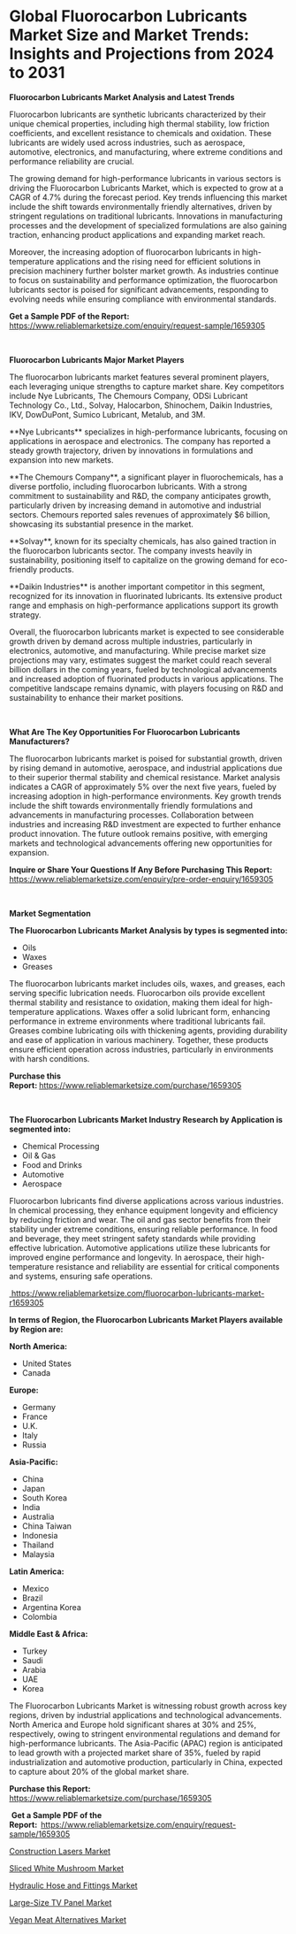 <p><h1>Global Fluorocarbon Lubricants Market Size and Market Trends: Insights and Projections from 2024 to 2031</h1></p><p><strong>Fluorocarbon Lubricants Market Analysis and Latest Trends</strong></p>
<p><p>Fluorocarbon lubricants are synthetic lubricants characterized by their unique chemical properties, including high thermal stability, low friction coefficients, and excellent resistance to chemicals and oxidation. These lubricants are widely used across industries, such as aerospace, automotive, electronics, and manufacturing, where extreme conditions and performance reliability are crucial. </p><p>The growing demand for high-performance lubricants in various sectors is driving the Fluorocarbon Lubricants Market, which is expected to grow at a CAGR of 4.7% during the forecast period. Key trends influencing this market include the shift towards environmentally friendly alternatives, driven by stringent regulations on traditional lubricants. Innovations in manufacturing processes and the development of specialized formulations are also gaining traction, enhancing product applications and expanding market reach.</p><p>Moreover, the increasing adoption of fluorocarbon lubricants in high-temperature applications and the rising need for efficient solutions in precision machinery further bolster market growth. As industries continue to focus on sustainability and performance optimization, the fluorocarbon lubricants sector is poised for significant advancements, responding to evolving needs while ensuring compliance with environmental standards.</p></p>
<p><strong>Get a Sample PDF of the Report:&nbsp;</strong> <a href="https://www.reliablemarketsize.com/enquiry/request-sample/1659305?utm_campaign=1180&utm_medium=2&utm_source=Github&utm_content=ia&utm_term=13102024&utm_id=fluorocarbon-lubricants">https://www.reliablemarketsize.com/enquiry/request-sample/1659305</a></p>
<p>&nbsp;</p>
<p><strong>Fluorocarbon Lubricants Major Market Players</strong></p>
<p><p>The fluorocarbon lubricants market features several prominent players, each leveraging unique strengths to capture market share. Key competitors include Nye Lubricants, The Chemours Company, ODSi Lubricant Technology Co., Ltd., Solvay, Halocarbon, Shinochem, Daikin Industries, IKV, DowDuPont, Sumico Lubricant, Metalub, and 3M.</p><p>**Nye Lubricants** specializes in high-performance lubricants, focusing on applications in aerospace and electronics. The company has reported a steady growth trajectory, driven by innovations in formulations and expansion into new markets.</p><p>**The Chemours Company**, a significant player in fluorochemicals, has a diverse portfolio, including fluorocarbon lubricants. With a strong commitment to sustainability and R&D, the company anticipates growth, particularly driven by increasing demand in automotive and industrial sectors. Chemours reported sales revenues of approximately $6 billion, showcasing its substantial presence in the market.</p><p>**Solvay**, known for its specialty chemicals, has also gained traction in the fluorocarbon lubricants sector. The company invests heavily in sustainability, positioning itself to capitalize on the growing demand for eco-friendly products. </p><p>**Daikin Industries** is another important competitor in this segment, recognized for its innovation in fluorinated lubricants. Its extensive product range and emphasis on high-performance applications support its growth strategy. </p><p>Overall, the fluorocarbon lubricants market is expected to see considerable growth driven by demand across multiple industries, particularly in electronics, automotive, and manufacturing. While precise market size projections may vary, estimates suggest the market could reach several billion dollars in the coming years, fueled by technological advancements and increased adoption of fluorinated products in various applications. The competitive landscape remains dynamic, with players focusing on R&D and sustainability to enhance their market positions.</p></p>
<p>&nbsp;</p>
<p><strong>What Are The Key Opportunities For Fluorocarbon Lubricants Manufacturers?</strong></p>
<p><p>The fluorocarbon lubricants market is poised for substantial growth, driven by rising demand in automotive, aerospace, and industrial applications due to their superior thermal stability and chemical resistance. Market analysis indicates a CAGR of approximately 5% over the next five years, fueled by increasing adoption in high-performance environments. Key growth trends include the shift towards environmentally friendly formulations and advancements in manufacturing processes. Collaboration between industries and increasing R&D investment are expected to further enhance product innovation. The future outlook remains positive, with emerging markets and technological advancements offering new opportunities for expansion.</p></p>
<p><strong>Inquire or Share Your Questions If Any Before Purchasing This Report:</strong> <a href="https://www.reliablemarketsize.com/enquiry/pre-order-enquiry/1659305?utm_campaign=1180&utm_medium=2&utm_source=Github&utm_content=ia&utm_term=13102024&utm_id=fluorocarbon-lubricants">https://www.reliablemarketsize.com/enquiry/pre-order-enquiry/1659305</a></p>
<p>&nbsp;</p>
<p><strong>Market Segmentation</strong></p>
<p><strong>The Fluorocarbon Lubricants Market Analysis by types is segmented into:</strong></p>
<p><ul><li>Oils</li><li>Waxes</li><li>Greases</li></ul></p>
<p><p>The fluorocarbon lubricants market includes oils, waxes, and greases, each serving specific lubrication needs. Fluorocarbon oils provide excellent thermal stability and resistance to oxidation, making them ideal for high-temperature applications. Waxes offer a solid lubricant form, enhancing performance in extreme environments where traditional lubricants fail. Greases combine lubricating oils with thickening agents, providing durability and ease of application in various machinery. Together, these products ensure efficient operation across industries, particularly in environments with harsh conditions.</p></p>
<p><strong>Purchase this Report:&nbsp;</strong><a href="https://www.reliablemarketsize.com/purchase/1659305?utm_campaign=1180&utm_medium=2&utm_source=Github&utm_content=ia&utm_term=13102024&utm_id=fluorocarbon-lubricants">https://www.reliablemarketsize.com/purchase/1659305</a></p>
<p>&nbsp;</p>
<p><strong>The Fluorocarbon Lubricants Market Industry Research by Application is segmented into:</strong></p>
<p><ul><li>Chemical Processing</li><li>Oil & Gas</li><li>Food and Drinks</li><li>Automotive</li><li>Aerospace</li></ul></p>
<p><p>Fluorocarbon lubricants find diverse applications across various industries. In chemical processing, they enhance equipment longevity and efficiency by reducing friction and wear. The oil and gas sector benefits from their stability under extreme conditions, ensuring reliable performance. In food and beverage, they meet stringent safety standards while providing effective lubrication. Automotive applications utilize these lubricants for improved engine performance and longevity. In aerospace, their high-temperature resistance and reliability are essential for critical components and systems, ensuring safe operations.</p></p>
<p><a href="https://www.reliablemarketsize.com/fluorocarbon-lubricants-market-r1659305?utm_campaign=1180&utm_medium=2&utm_source=Github&utm_content=ia&utm_term=13102024&utm_id=fluorocarbon-lubricants">&nbsp;https://www.reliablemarketsize.com/fluorocarbon-lubricants-market-r1659305</a></p>
<p><strong>In terms of Region, the Fluorocarbon Lubricants Market Players available by Region are:</strong></p>
<p>
    <p> <strong> North America: </strong>
        <ul>
            <li>United States</li>
            <li>Canada</li>
        </ul>
        </p> 
    <p> <strong> Europe: </strong>
        <ul>
            <li>Germany</li>
            <li>France</li>
            <li>U.K.</li>
            <li>Italy</li>
            <li>Russia</li>
        </ul>
        </p> 
    <p> <strong> Asia-Pacific: </strong>
        <ul>
            <li>China</li>
            <li>Japan</li>
            <li>South Korea</li>
            <li>India</li>
            <li>Australia</li>
            <li>China Taiwan</li>
            <li>Indonesia</li>
            <li>Thailand</li>
            <li>Malaysia</li>
        </ul>
        </p> 
    <p> <strong> Latin America: </strong>
        <ul>
            <li>Mexico</li>
            <li>Brazil</li>
            <li>Argentina Korea</li>
            <li>Colombia</li>
        </ul>
        </p> 
    <p> <strong> Middle East & Africa: </strong>
        <ul>
            <li>Turkey</li>
            <li>Saudi</li>
            <li>Arabia</li>
            <li>UAE</li>
            <li>Korea</li>
        </ul>
    </p>
    </p>
<p><p>The Fluorocarbon Lubricants Market is witnessing robust growth across key regions, driven by industrial applications and technological advancements. North America and Europe hold significant shares at 30% and 25%, respectively, owing to stringent environmental regulations and demand for high-performance lubricants. The Asia-Pacific (APAC) region is anticipated to lead growth with a projected market share of 35%, fueled by rapid industrialization and automotive production, particularly in China, expected to capture about 20% of the global market share.</p></p>
<p><strong>Purchase this Report: </strong><a href="https://www.reliablemarketsize.com/purchase/1659305?utm_campaign=1180&utm_medium=2&utm_source=Github&utm_content=ia&utm_term=13102024&utm_id=fluorocarbon-lubricants">https://www.reliablemarketsize.com/purchase/1659305</a></p>
<p>&nbsp;<strong>Get a Sample PDF of the Report:&nbsp;&nbsp;</strong><a href="https://www.reliablemarketsize.com/enquiry/request-sample/1659305?utm_campaign=1180&utm_medium=2&utm_source=Github&utm_content=ia&utm_term=13102024&utm_id=fluorocarbon-lubricants">https://www.reliablemarketsize.com/enquiry/request-sample/1659305</a></p>
<p><strong></strong></p>
<p><p><a href="https://issuu.com/reportprime-2/docs/construction-lasers-market-size-203_3bffdbb707ba01?utm_campaign=1180&utm_medium=2&utm_source=Github&utm_content=ia&utm_term=13102024&utm_id=fluorocarbon-lubricants">Construction Lasers Market</a></p><p><a href="https://www.linkedin.com/pulse/global-sliced-white-mushroom-industry-analysis-report-market-p5sbc?trk=public_post_embed_feed-article-content&utm_campaign=1180&utm_medium=2&utm_source=Github&utm_content=ia&utm_term=13102024&utm_id=fluorocarbon-lubricants">Sliced White Mushroom Market</a></p><p><a href="https://issuu.com/reportprime-2/docs/hydraulic-hose-and-fittings-market-_d2c6bc962ca82e?utm_campaign=1180&utm_medium=2&utm_source=Github&utm_content=ia&utm_term=13102024&utm_id=fluorocarbon-lubricants">Hydraulic Hose and Fittings Market</a></p><p><a href="https://github.com/BryceTownsendr/Market-Research-Report-List-6/blob/main/large-size-tv-panel-market.md?utm_campaign=1180&utm_medium=2&utm_source=Github&utm_content=ia&utm_term=13102024&utm_id=fluorocarbon-lubricants">Large-Size TV Panel Market</a></p><p><a href="https://www.linkedin.com/pulse/vegan-meat-alternatives-market-global-regional-analysis-focus-ivqgc?trk=public_post_embed_feed-article-content&utm_campaign=1180&utm_medium=2&utm_source=Github&utm_content=ia&utm_term=13102024&utm_id=fluorocarbon-lubricants">Vegan Meat Alternatives Market</a></p></p>